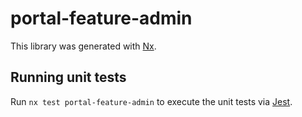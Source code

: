 # portal-feature-admin

This library was generated with [Nx](https://nx.dev).

## Running unit tests

Run `nx test portal-feature-admin` to execute the unit tests via [Jest](https://jestjs.io).
